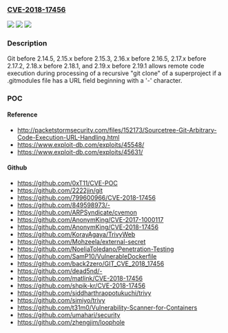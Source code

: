 ### [CVE-2018-17456](https://cve.mitre.org/cgi-bin/cvename.cgi?name=CVE-2018-17456)
![](https://img.shields.io/static/v1?label=Product&message=n%2Fa&color=blue)
![](https://img.shields.io/static/v1?label=Version&message=n%2Fa&color=blue)
![](https://img.shields.io/static/v1?label=Vulnerability&message=n%2Fa&color=brighgreen)

### Description

Git before 2.14.5, 2.15.x before 2.15.3, 2.16.x before 2.16.5, 2.17.x before 2.17.2, 2.18.x before 2.18.1, and 2.19.x before 2.19.1 allows remote code execution during processing of a recursive "git clone" of a superproject if a .gitmodules file has a URL field beginning with a '-' character.

### POC

#### Reference
- http://packetstormsecurity.com/files/152173/Sourcetree-Git-Arbitrary-Code-Execution-URL-Handling.html
- https://www.exploit-db.com/exploits/45548/
- https://www.exploit-db.com/exploits/45631/

#### Github
- https://github.com/0xT11/CVE-POC
- https://github.com/2222jin/git
- https://github.com/799600966/CVE-2018-17456
- https://github.com/849598973/-
- https://github.com/ARPSyndicate/cvemon
- https://github.com/AnonymKing/CVE-2017-1000117
- https://github.com/AnonymKing/CVE-2018-17456
- https://github.com/KorayAgaya/TrivyWeb
- https://github.com/Mohzeela/external-secret
- https://github.com/NoeliaToledano/Penetration-Testing
- https://github.com/SamP10/VulnerableDockerfile
- https://github.com/back2zero/GIT_CVE_2018_17456
- https://github.com/dead5nd/-
- https://github.com/matlink/CVE-2018-17456
- https://github.com/shpik-kr/CVE-2018-17456
- https://github.com/siddharthraopotukuchi/trivy
- https://github.com/simiyo/trivy
- https://github.com/t31m0/Vulnerability-Scanner-for-Containers
- https://github.com/umahari/security
- https://github.com/zhengjim/loophole

